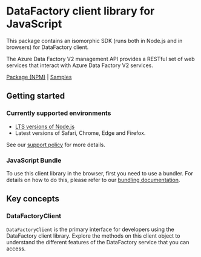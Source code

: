 # DataFactory client library for JavaScript

This package contains an isomorphic SDK (runs both in Node.js and in browsers) for DataFactory client.

The Azure Data Factory V2 management API provides a RESTful set of web services that interact with Azure Data Factory V2 services.

[Package (NPM)](https://www.npmjs.com/package/@msinternal/datafactory) |
[Samples](https://github.com/Azure-Samples/azure-samples-js-management)

## Getting started

### Currently supported environments

- [LTS versions of Node.js](https://github.com/nodejs/release#release-schedule)
- Latest versions of Safari, Chrome, Edge and Firefox.

See our [support policy](https://github.com/Azure/azure-sdk-for-js/blob/main/SUPPORT.md) for more details.




### JavaScript Bundle
To use this client library in the browser, first you need to use a bundler. For details on how to do this, please refer to our [bundling documentation](https://aka.ms/AzureSDKBundling).

## Key concepts

### DataFactoryClient

`DataFactoryClient` is the primary interface for developers using the DataFactory client library. Explore the methods on this client object to understand the different features of the DataFactory service that you can access.

